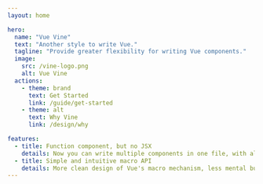 ```yaml
---
layout: home

hero:
  name: "Vue Vine"
  text: "Another style to write Vue."
  tagline: "Provide greater flexibility for writing Vue components."
  image:
    src: /vine-logo.png
    alt: Vue Vine
  actions:
    - theme: brand
      text: Get Started
      link: /guide/get-started
    - theme: alt
      text: Why Vine
      link: /design/why

features:
  - title: Function component, but no JSX
    details: Now you can write multiple components in one file, with all template features you love.
  - title: Simple and intuitive macro API
    details: More clean design of Vue's macro mechanism, less mental burden.
---
```


